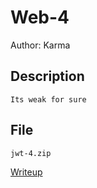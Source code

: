 # Web-4

Author: Karma

## Description
```
Its weak for sure
```
## File
```
jwt-4.zip
```

[Writeup](https://github.com/karma9874/CTF-Writeups/blob/master/Dark-PreCTF/Web-4.md)